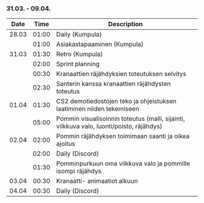 ### 31.03. - 09.04.

| Date   | Time  | Description     |
| ------ | ----- | --------------- |
| 28.03  | 01:00 | Daily (Kumpula)          |
|        | 01:00 | Asiakastapaaminen (Kumpula) |
| 31.03  | 01:30 | Retro (Kumpula) |
|        | 02:00 | Sprint planning |
|        | 00:30 | Kranaattien räjähdyksien toteutuksen selvitys |
|        | 02:30 | Santerin kanssa kranaattien räjähdysten toteutus |
| 01.04  | 01:30 | CS2 demotiedostojen teko ja ohjeistuksen laatiminen niiden tekemiseen |
|        | 05:00 | Pommin visualisoinnin toteutus (malli, sijainti, vilkkuva valo, luonti/poisto, räjähdys)|
| 02.04  | 02:00 | Pommin räjähdyksen toimimaan saanti ja oikea ajoitus |
|        | 02:00 | Daily (Discord) |
|        | 01:30 | Pomminpurkuun oma vilkkuva valo ja pommille isompi räjähdys |
| 03.04  | 00:30 | Kranaatti- animaatiot alkuun |
| 04.04  | 00:30 | Daily (Discord) |
